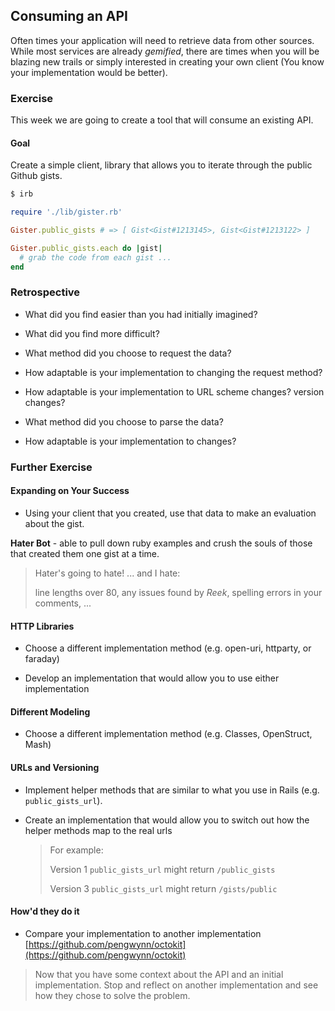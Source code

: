 ## Consuming an API

Often times your application will need to retrieve data from other sources.
While most services are already *gemified*, there are times when you will be
blazing new trails or simply interested in creating your own client (You know your implementation would be better).

### Exercise

This week we are going to create a tool that will consume an existing API.

#### Goal

Create a simple client, library that allows you to iterate through the public 
Github gists.

```bash
$ irb
```

```ruby
require './lib/gister.rb'

Gister.public_gists # => [ Gist<Gist#1213145>, Gist<Gist#1213122> ]

Gister.public_gists.each do |gist|
  # grab the code from each gist ...
end
```

### Retrospective

* What did you find easier than you had initially imagined?
  
* What did you find more difficult?

* What method did you choose to request the data?

* How adaptable is your implementation to changing the request method?

* How adaptable is your implementation to URL scheme changes? 
  version changes?

* What method did you choose to parse the data?

* How adaptable is your implementation to changes?

### Further Exercise

#### Expanding on Your Success

* Using your client that you created, use that data to make an evaluation about
  the gist.

**Hater Bot** - able to pull down ruby examples and crush the souls of those 
that created them one gist at a time.

> Hater's going to hate! ... and I hate:
>
>  line lengths over 80, any issues found
>  by _Reek_, spelling errors in your comments, ...

#### HTTP Libraries

* Choose a different implementation method (e.g. open-uri, httparty, or faraday)

* Develop an implementation that would allow you to use either implementation

#### Different Modeling

* Choose a different implementation method (e.g. Classes, OpenStruct, Mash)

#### URLs and Versioning

* Implement helper methods that are similar to what you use in Rails 
(e.g. `public_gists_url`).

* Create an implementation that would allow you to switch out how the helper
  methods map to the real urls
  
  > For example:
  >
  > Version 1 `public_gists_url` might return `/public_gists`
  >
  > Version 3 `public_gists_url` might return `/gists/public`

#### How'd they do it

* Compare your implementation to another implementation 
  [https://github.com/pengwynn/octokit](https://github.com/pengwynn/octokit)
  
> Now that you have some context about the API and an initial implementation.
  Stop and reflect on another implementation and see how they chose to solve the
  problem.
